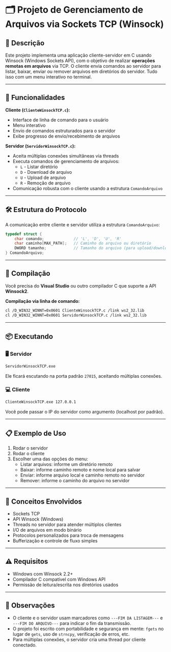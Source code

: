 
# 🗂 Projeto de Gerenciamento de Arquivos via Sockets TCP (Winsock)

## 📌 Descrição

Este projeto implementa uma aplicação cliente-servidor em C usando Winsock (Windows Sockets API), com o objetivo de realizar **operações remotas em arquivos** via TCP. O cliente envia comandos ao servidor para listar, baixar, enviar ou remover arquivos em diretórios do servidor. Tudo isso com um menu interativo no terminal.

---

## 🚀 Funcionalidades

**Cliente (`ClienteWinsockTCP.c`):**
- Interface de linha de comando para o usuário
- Menu interativo
- Envio de comandos estruturados para o servidor
- Exibe progresso de envio/recebimento de arquivos

**Servidor (`ServidorWinsockTCP.c`):**
- Aceita múltiplas conexões simultâneas via threads
- Executa comandos de gerenciamento de arquivos:
  - `L` - Listar diretório
  - `D` - Download de arquivo
  - `U` - Upload de arquivo
  - `R` - Remoção de arquivo
- Comunicação robusta com o cliente usando a estrutura `ComandoArquivo`

---

## 🛠️ Estrutura do Protocolo

A comunicação entre cliente e servidor utiliza a estrutura `ComandoArquivo`:

```c
typedef struct {
    char comando;             // 'L', 'D', 'U', 'R'
    char caminho[MAX_PATH];   // Caminho do arquivo ou diretório
    DWORD tamanho;            // Tamanho do arquivo (para upload/download)
} ComandoArquivo;
```

---

## 🔧 Compilação

Você precisa do **Visual Studio** ou outro compilador C que suporte a API **Winsock2**.

**Compilação via linha de comando:**

```bash
cl /D_WIN32_WINNT=0x0601 ClienteWinsockTCP.c /link ws2_32.lib
cl /D_WIN32_WINNT=0x0601 ServidorWinsockTCP.c /link ws2_32.lib
```

---

## 📦 Executando

### 🖥️ Servidor
```bash
ServidorWinsockTCP.exe
```

Ele ficará escutando na porta padrão `27015`, aceitando múltiplas conexões.

### 💻 Cliente
```bash
ClienteWinsockTCP.exe 127.0.0.1
```

Você pode passar o IP do servidor como argumento (localhost por padrão).

---

## 📋 Exemplo de Uso

1. Rodar o servidor
2. Rodar o cliente
3. Escolher uma das opções do menu:
   - Listar arquivos: informe um diretório remoto
   - Baixar: informe caminho remoto e nome local para salvar
   - Enviar: informe arquivo local e caminho remoto no servidor
   - Remover: informe o caminho do arquivo no servidor

---

## 🧠 Conceitos Envolvidos

- Sockets TCP
- API Winsock (Windows)
- Threads no servidor para atender múltiplos clientes
- I/O de arquivos em modo binário
- Protocolos personalizados para troca de mensagens
- Bufferização e controle de fluxo simples

---

## ⚠️ Requisitos

- Windows com Winsock 2.2+
- Compilador C compatível com Windows API
- Permissão de leitura/escrita nos diretórios usados

---

## 🧼 Observações

- O cliente e o servidor usam marcadores como `---FIM DA LISTAGEM---` e `---FIM DO ARQUIVO---` para indicar o fim da transmissão.
- O projeto foi escrito com portabilidade e segurança em mente: `fgets` no lugar de `gets`, uso de `strncpy`, verificação de erros, etc.
- Para múltiplas conexões, o servidor cria uma thread por cliente conectado.
